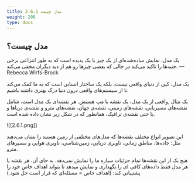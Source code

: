 ```yaml
---
title: 2.6.1 مدل چیست
weight: 206
type: docs
---
```


## مدل چیست؟ 

یک مدل، نمایش ساده‌شده‌ای از یک چیز یا یک پدیده است که به طور انتزاعی برخی جنبه‌ها را تاکید می‌کند در حالی که بعضی چیزها رو هم از دید دیگران مخفی می‌کند.
—Rebecca Wirfs-Brock

یک مدل، کپی از دنیای واقعی نیست، بلکه یک ساختار انسانی است که به ما کمک می‌کند تا از سیستم‌های واقعی درون دنیا درک بهتری داشته باشیم.

یک مثال ,واقعی از یک مدل،  یک نقشه یا مپ هستش. هر نقشه‌ای یک مدل است، شامل نقشه‌های مسیریابی، نقشه‌های زمینی، نقشه‌ی جهان، نقشه‌های مترو و نقشه‌ی دریاها و یا حتی نقشه‌ی ترافیک، همانطور که در شکل زیر نشان داده شده است.

![[2.6.1.png]]

این تصویر انواع مختلف نقشه‌ها که مدل‌های مختلفی از زمین هستند را نشان می‌دهند مثل: جاده‌ها، مناطق زمانی، ناوبری دریایی، زمین‌شناسی، ناوبری هوایی و مسیرهای مترو.

هیچ یک از این نقشه‌ها تمام جزئیات سیاره ما را نمایش نمی‌دهد. به جای آن، هر نقشه یا هر مدل فقط داده‌های کافی ای را نگهداری و نمایش میدهد تا بتواند اهداف خاص خود را پشتیبانی کند: (اهداف خاص = مسئله‌ای که قرار است حل شود.)

